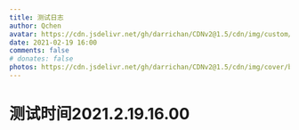 ```yaml
---
title: 测试日志
author: Qchen
avatar: https://cdn.jsdelivr.net/gh/darrichan/CDNv2@1.5/cdn/img/custom/avatar.png
date: 2021-02-19 16:00
comments: false
# donates: false
photos: https://cdn.jsdelivr.net/gh/darrichan/CDNv2@1.5/cdn/img/cover/bgc2.jpg
---
```

# 测试时间2021.2.19.16.00